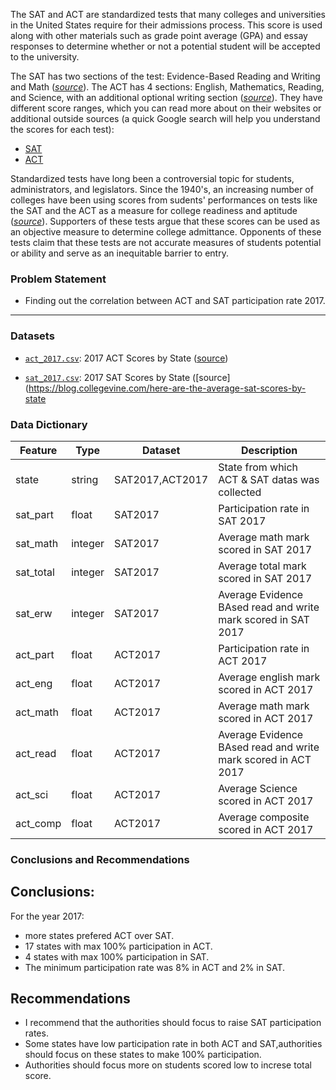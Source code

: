 
The SAT and ACT are standardized tests that many colleges and universities in the United States require for their admissions process. This score is used along with other materials such as grade point average (GPA) and essay responses to determine whether or not a potential student will be accepted to the university.

The SAT has two sections of the test: Evidence-Based Reading and Writing and Math ([*source*](https://www.princetonreview.com/college/sat-sections)). The ACT has 4 sections: English, Mathematics, Reading, and Science, with an additional optional writing section ([*source*](https://www.act.org/content/act/en/products-and-services/the-act/scores/understanding-your-scores.html)). They have different score ranges, which you can read more about on their websites or additional outside sources (a quick Google search will help you understand the scores for each test):
* [SAT](https://collegereadiness.collegeboard.org/sat)
* [ACT](https://www.act.org/content/act/en.html)

Standardized tests have long been a controversial topic for students, administrators, and legislators. Since the 1940's, an increasing number of colleges have been using scores from sudents' performances on tests like the SAT and the ACT as a measure for college readiness and aptitude ([*source*](https://www.minotdailynews.com/news/local-news/2017/04/a-brief-history-of-the-sat-and-act/)). Supporters of these tests argue that these scores can be used as an objective measure to determine college admittance. Opponents of these tests claim that these tests are not accurate measures of students potential or ability and serve as an inequitable barrier to entry.

### Problem Statement

- Finding out the correlation between ACT and SAT participation rate 2017.

---

### Datasets




* [`act_2017.csv`](./data/act_2017.csv): 2017 ACT Scores by State ([source](https://blog.prepscholar.com/act-scores-by-state-averages-highs-and-lows))

* [`sat_2017.csv`](./data/sat_2017.csv): 2017 SAT Scores by State ([source](https://blog.collegevine.com/here-are-the-average-sat-scores-by-state


### Data Dictionary


|Feature|Type|Dataset|Description|
|---|---|---|---|
|state|string|SAT2017,ACT2017  |State from which ACT & SAT datas was collected|
|sat_part|float|SAT2017|Participation rate in SAT 2017|
|sat_math|integer|SAT2017|Average math mark scored in SAT 2017|
|sat_total|integer|SAT2017|Average total mark scored in SAT 2017|
|sat_erw|integer|SAT2017|Average Evidence BAsed read and write mark scored in SAT 2017|
|act_part|float|ACT2017|Participation rate in ACT 2017|
|act_eng|float|ACT2017|Average english mark scored in ACT 2017|
|act_math|float|ACT2017|Average math mark scored in ACT 2017|
|act_read|float|ACT2017|Average Evidence BAsed read and write mark scored in ACT 2017|
|act_sci|float|ACT2017|Average Science scored in ACT 2017|
|act_comp|float|ACT2017|Average composite scored in ACT 2017|

### Conclusions and Recommendations

## Conclusions:

For the year 2017: 
 - more states prefered ACT over SAT. 
 - 17 states with max 100% participation in ACT. 
 - 4 states with max 100% participation in SAT. 
 - The minimum participation rate was 8% in ACT and 2% in SAT.

## Recommendations

- I recommend that the authorities should focus to raise SAT participation rates.
- Some states have low participation rate in both ACT and SAT,authorities should focus on these states to make 100% participation.
- Authorities should focus more on students scored low to increse total score.
